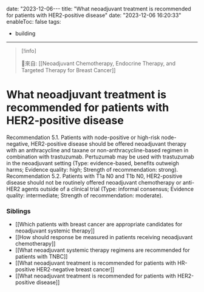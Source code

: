 date: "2023-12-06---
title: "What neoadjuvant treatment is recommended for patients with HER2-positive disease"
date: "2023-12-06 16:20:33"
enableToc: false
tags:
  - building
---
> [!info]
>
> 🌱來自: [[Neoadjuvant Chemotherapy, Endocrine Therapy, and Targeted Therapy for Breast Cancer]]
# What neoadjuvant treatment is recommended for patients with HER2-positive disease
Recommendation 5.1.
Patients with node-positive or high-risk node-negative, HER2-positive disease should be offered neoadjuvant therapy with an anthracycline and taxane or non-anthracycline-based regimen in combination with trastuzumab. Pertuzumab may be used with trastuzumab in the neoadjuvant setting (Type: evidence-based, benefits outweigh harms; Evidence quality: high; Strength of recommendation: strong).
Recommendation 5.2.
Patients with T1a N0 and T1b N0, HER2-positive disease should not be routinely offered neoadjuvant chemotherapy or anti-HER2 agents outside of a clinical trial (Type: informal consensus; Evidence quality: intermediate; Strength of recommendation: moderate).
### Siblings
- [[Which patients with breast cancer are appropriate candidates for neoadjuvant systemic therapy]]
- [[How should response be measured in patients receiving neoadjuvant chemotherapy]]
- [[What neoadjuvant systemic therapy regimens are recommended for patients with TNBC]]
- [[What neoadjuvant treatment is recommended for patients with HR-positive HER2-negative breast cancer]]
- [[What neoadjuvant treatment is recommended for patients with HER2-positive disease]]
